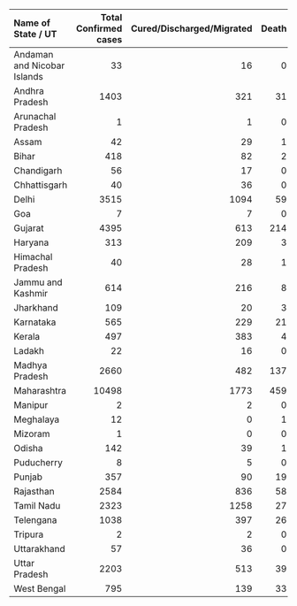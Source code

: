 | Name of State / UT          |   Total Confirmed cases |   Cured/Discharged/Migrated |   Death |
|:----------------------------|------------------------:|----------------------------:|--------:|
| Andaman and Nicobar Islands |                      33 |                          16 |       0 |
| Andhra Pradesh              |                    1403 |                         321 |      31 |
| Arunachal Pradesh           |                       1 |                           1 |       0 |
| Assam                       |                      42 |                          29 |       1 |
| Bihar                       |                     418 |                          82 |       2 |
| Chandigarh                  |                      56 |                          17 |       0 |
| Chhattisgarh                |                      40 |                          36 |       0 |
| Delhi                       |                    3515 |                        1094 |      59 |
| Goa                         |                       7 |                           7 |       0 |
| Gujarat                     |                    4395 |                         613 |     214 |
| Haryana                     |                     313 |                         209 |       3 |
| Himachal Pradesh            |                      40 |                          28 |       1 |
| Jammu and Kashmir           |                     614 |                         216 |       8 |
| Jharkhand                   |                     109 |                          20 |       3 |
| Karnataka                   |                     565 |                         229 |      21 |
| Kerala                      |                     497 |                         383 |       4 |
| Ladakh                      |                      22 |                          16 |       0 |
| Madhya Pradesh              |                    2660 |                         482 |     137 |
| Maharashtra                 |                   10498 |                        1773 |     459 |
| Manipur                     |                       2 |                           2 |       0 |
| Meghalaya                   |                      12 |                           0 |       1 |
| Mizoram                     |                       1 |                           0 |       0 |
| Odisha                      |                     142 |                          39 |       1 |
| Puducherry                  |                       8 |                           5 |       0 |
| Punjab                      |                     357 |                          90 |      19 |
| Rajasthan                   |                    2584 |                         836 |      58 |
| Tamil Nadu                  |                    2323 |                        1258 |      27 |
| Telengana                   |                    1038 |                         397 |      26 |
| Tripura                     |                       2 |                           2 |       0 |
| Uttarakhand                 |                      57 |                          36 |       0 |
| Uttar Pradesh               |                    2203 |                         513 |      39 |
| West Bengal                 |                     795 |                         139 |      33 |